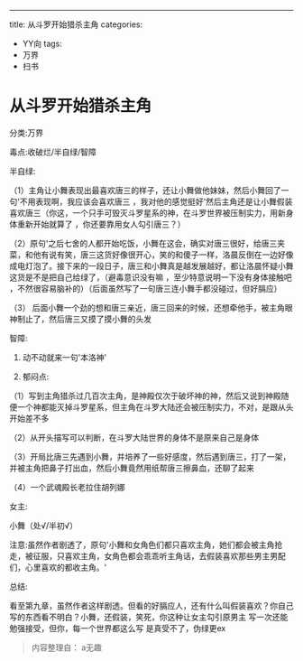 ---
title: 从斗罗开始猎杀主角
categories:
- YY向
tags:
- 万界
- 扫书
# 从斗罗开始猎杀主角
分类:万界

毒点:收破烂/半自绿/智障

半自绿:

（1）主角让小舞表现出最喜欢唐三的样子，还让小舞做他妹妹，然后小舞回了一句'不用表现啊，我应该会喜欢唐三
，我对他的感觉挺好'然后主角还是让小舞假装喜欢唐三（你这，一个只手可毁灭斗罗星系的神，在斗罗世界被压制实力，用新身体重新开始就算了
，你还要靠用女人勾引唐三？）

（2）原句'之后七舍的人都开始吃饭，小舞在这会，确实对唐三很好，给唐三夹菜，和他有说有笑，唐三这货好像很开心，笑的和傻子一样，洛晨反倒在一边好像成电灯泡了。接下来的一段日子，唐三和小舞真是越发展越好，都让洛晨怀疑小舞这货是不是把自己给绿了，（避毒意识没有嘛
，至少特意说明一下没有身体接触吧
，不然很容易脑补的）（后面虽然写了一句唐三连小舞手都没碰过，但好膈应）

（3）
后面小舞一个劲的想和唐三亲近，唐三回来的时候，还想牵他手，被主角眼神制止了，然后唐三又摸了摸小舞的头发

智障:

1.  动不动就来一句'本洛神'

2.  郁闷点:

（1）写到主角猎杀过几百次主角，是神殿仅次于破坏神的神，然后又说到神殿随便一个神都能灭掉斗罗星系，但主角在斗罗大陆还会被压制实力，不对，是跟从头开始差不多

（2）从开头描写可以判断，在斗罗大陆世界的身体不是原来自己是身体

（3）开局比唐三先遇到小舞，并培养了一些好感度，然后遇到唐三，打了一架，并被主角把鼻子打出血，然后小舞竟然用纸帮唐三擦鼻血，还聊了起来

（4）一个武魂殿长老拉住胡列娜

女主:

小舞（处√/半初√）

注意:虽然作者剧透了，原句'小舞和女角色们都只喜欢主角，她们都会被主角抢走，被征服，只喜欢主角，女角色都会乖乖听主角话，去假装喜欢那些男主男配们，心里喜欢的都收主角。'

总结:

看至第九章，虽然作者这样剧透。但看的好膈应人，还有什么叫假装喜欢？你自己写的东西看不明白？小舞，还假装，笑死，你这种让女主勾引原男主
写一次还能勉强接受，但你，每一个世界都这么写 是真受不了，伪绿更ex


> 内容整理自： a无趣